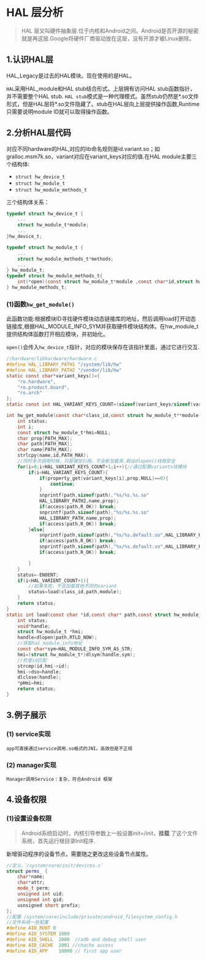 # HAL 层分析
> HAL 层又叫硬件抽象层.位于内核和Android之间。Android是否开源的秘密就是再这层.Google将硬件厂商驱动放在这层，没有开源才被Linux删除。

## 1.认识HAL层
HAL_Legacy是过去的HAL模块。现在使用的是HAL。

`HAL`采用HAL_module和HAL stub结合形式。上层拥有访问HAL stub函数指针，并不需要整个HAL stub.
`HAL stub`模式是一种代理模式。虽然stub仍然是*.so文件形式，但是HAL层将*.so文件隐藏了。stub在HAL层向上层提供操作函数,Runtime只需要说明module ID就可以取得操作函数。

## 2.分析HAL层代码
对应不同hardware的HAL,对应的lib命名规则是id.variant.so；如gralloc.msm7k.so，variant对应在variant_keys对应的值.在HAL module主要三个结构体:

* `struct hw_device_t`
* `struct hw_module_t`
* `struct hw_module_methods_t`

三个结构体关系：
``` c
typedef struct hw_device_t {
    ...
    struct hw_module_t*module;
    ...
}hw_device_t;

typedef struct hw_module_t {
    ...
    struct hw_module_methods_t*methods;
    ...
} hw_module_t;
typedef struct hw_module_methods_t{
    int(*open)(const struct hw_module_t*module ,const char*id,struct hw_device_t**device);
} hw_module_methods_t;
```
### (1)函数`hw_get_module()`
此函数功能:根据模块ID寻找硬件模块动态链接库的地址，然后调用load打开动态链接库,根据HAL_MODULE_INFO_SYM并获取硬件模块结构体。在hw_module_t提供结构体函数打开相应模块，并初始化。

`open()`会传入`hw_device_t`指针，对应的模块保存在该指针里面，通过它进行交互.
```c
//hardware/libhardware/hardware.c
#define HAL_LIBRARY_PATH1 "/system/lib/hw"
#define HAL_LIBRARY_PATH2 "/vendor/lib/hw"
static const char*variant_keys[]={
    "ro.hardware",
    "ro.product.board",
    "ro.arch"
};
static const int HAL_VARIANT_KEYS_COUNT=(sizeof(variant_keys/sizeof(variant_keys[0])));

int hw_get_module(const char*class_id,const struct hw_module_t**module){
    int status;
    int i;
    const struct hw_module_t*hmi=NULL;
    char prop[PATH_MAX];
    char path[PATH_MAX];
    char name[PATH_MAX];
    strlcpy(name,id,PATH_MAX);
    //同时多次调用时候，只是增加引用，不会新加载库.假设dlopen()线程安全
    for(i=0;i<HAL_VARIANT_KEYS_COUNT+1;i++){//通过配置variants找模块
        if(i<HAL_VARIANT_KEYS_COUNT){
            if(property_get(variant_keys[i],prop,NULL)==0){
                continue;
            }
            snprintf(path,sizeof(path),"%s/%s.%s.so"
            HAL_LIBRARY_PATH2,name,prop);
            if(access(path,R_OK)) break; 
            snprintf(path,sizeof(path),"%s/%s.%s.so"
            HAL_LIBRARY_PATH,name,prop);
            if(access(path,R_OK)) break; 
        }else{
            snprintf(path,sizeof(path),"%s/%s.default.so",HAL_LIBRARY_PATH2,name);
            if(access(path,R_OK)) break; 
            snprintf(path,sizeof(path),"%s/%s.default.so",HAL_LIBRARY_PATH,name);
            if(access(path,R_OK)) break; 

        }
    }
    status=-ENOENT;
    if(i<HAL_VARIENT_COUNT+1){
        //如果失败，不会加载其他不同的variant
        status=load(class_id,path,module);
    }
    return status;
}
static int load(const char *id,const char* path,const struct hw_module_t**pHmi){
    int status;
    void*handle;
    struct hw_module_t *hmi;
    handle=dlopen(path,RTLD_NOW);
    //获取hal_module_info地址
    const char*sym=HAL_MODULE_INFO_SYM_AS_STR;
    hmi=(struct hw_module_t*)dlsym(handle,sym);
    //检查id匹配
    strcmp(id,hmi->id);
    hmi->dso=handle;
    dlclose(handle);
    *pHmi=hmi;
    return status;
}
```
## 3.例子展示

### (1) service实现
    app可直接通过service调用.so格式的JNI。高效但是不正规
### (2) manager实现
    Manager调用Service：复杂，符合Android 框架
    
## 4.设备权限
### (1)设置设备权限
> Android系统启动时，内核引导参数上一般设置init=/init，**挂载** 了这个文件系统，首先运行根目录Init程序.

新增驱动程序的设备节点，需要随之更改这些设备节点属性。
``` c++
//定义.`/system/core/init/devices.c`
struct perms_ {
    char*name;
    char*attr;
    mode_t perm;
    unsigned int uid;
    unsigned int gid;
    usnsigned short prefix;
};
//配置 /system/core/include/private/android_filesystem_config.h
//文件系统一些配置
#define AID_ROOT 0
#define AID_SYSTEM 1000
#define AID_SHELL  2000  //adb and debug shell user
#define AID_CACHE  2001 //chache access
#define AID_APP    10000 // first app user


```


